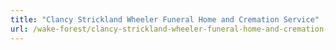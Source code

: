 ```yaml
---
title: "Clancy Strickland Wheeler Funeral Home and Cremation Service"
url: /wake-forest/clancy-strickland-wheeler-funeral-home-and-cremation-service/
---
```

